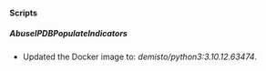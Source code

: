 
#### Scripts
##### AbuseIPDBPopulateIndicators
- Updated the Docker image to: *demisto/python3:3.10.12.63474*.